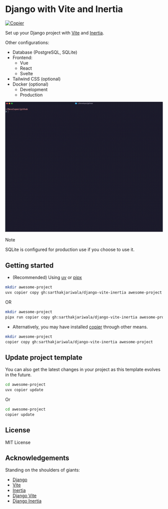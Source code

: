 # Django with Vite and Inertia

[![Copier](https://img.shields.io/endpoint?url=https://raw.githubusercontent.com/copier-org/copier/master/img/badge/badge-grayscale-inverted-border-orange.json)](https://github.com/copier-org/copier)

Set up your Django project with [Vite](https://vite.dev/) and [Inertia](https://inertiajs.com/).

Other configurations:

- Database (PostgreSQL, SQLite)
- Frontend:
  - Vue
  - React
  - Svelte
- Tailwind CSS (optional)
- Docker (optional)
  - Development
  - Production

![Demo](./demo.gif)

> [!NOTE]
> SQLite is configured for production use if you choose to use it.

## Getting started

- (Recommended) Using [uv](https://docs.astral.sh/uv/) or [pipx](https://pipx.pypa.io/stable/)

```bash
mkdir awesome-project
uvx copier copy gh:sarthakjariwala/django-vite-inertia awesome-project
```

OR

```bash
mkdir awesome-project
pipx run copier copy gh:sarthakjariwala/django-vite-inertia awesome-project
```

- Alternatively, you may have installed [copier](https://copier.readthedocs.io/en/stable/) through other means.

```bash
mkdir awesome-project
copier copy gh:sarthakjariwala/django-vite-inertia awesome-project
```

## Update project template

You can also get the latest changes in your project as this template evolves in the future.

```bash
cd awesome-project
uvx copier update
```

Or

```bash
cd awesome-project
copier update
```

## License

MIT License

## Acknowledgements

Standing on the shoulders of giants:

- [Django](https://www.djangoproject.com/)
- [Vite](https://vitejs.dev/)
- [Inertia](https://inertiajs.com/)
- [Django Vite](https://github.com/MrBin99/django-vite)
- [Django Inertia](https://github.com/inertiajs/inertia-django)
